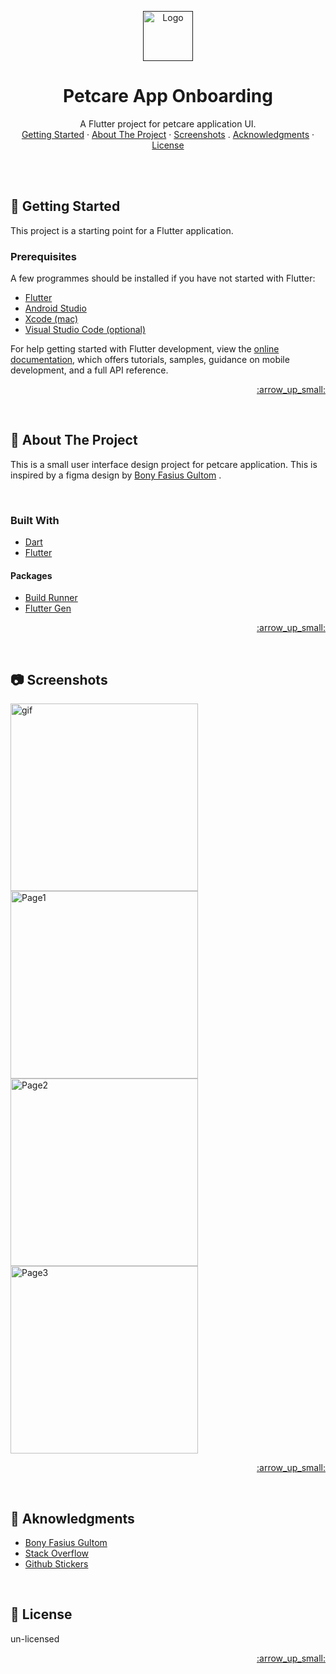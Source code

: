 <div id="top"></div>

<br /><br />

<div align="center">
  <a href="">
    <img src="screenshots/github.png" alt="Logo" width="80" height="80">
  </a>

  # Petcare App Onboarding
  
  <p align="center">
    A Flutter project for petcare application UI.
    <br />
    <a href="#getting_started">Getting Started</a>
    ·
    <a href="#about_project">About The Project</a>
    ·
    <a href="#screenshots">Screenshots</a>
<!--     ·
    <a href="#design_pattern">Design Pattern</a> -->
    .
    <a href="#acknowledgments">Acknowledgments</a>
    ·
    <a href="#license">License</a>
  </p>
</div>
<br />


<br />
<!-- GETTING STARTED -->
<div id="getting_started"></div>

## :rocket: Getting Started

This project is a starting point for a Flutter application.

### Prerequisites

A few programmes should be installed if you have not started with Flutter:

- [Flutter](https://docs.flutter.dev/get-started/install)
- [Android Studio](https://developer.android.com/studio)
- [Xcode (mac)](https://developer.apple.com/xcode/resources/)
- [Visual Studio Code (optional)](https://code.visualstudio.com/Download)

For help getting started with Flutter development, view the
[online documentation](https://docs.flutter.dev/), which offers tutorials,
samples, guidance on mobile development, and a full API reference.

<p align="right"><a href="#top"> :arrow_up_small: </a></p>

<br />
<!-- ABOUT THE PROJECT -->
<div id="about_project"></div>

## :blue_book: About The Project

This is a small user interface design project for petcare application. This is inspired by a figma design by [Bony Fasius Gultom](https://www.figma.com/community/file/1132226107845791209) .

<br />

### Built With

- [Dart](https://dart.dev/guides)
- [Flutter](https://docs.flutter.dev/get-started/codelab)

#### Packages

- [Build Runner](https://pub.dev/packages/build_runner)
- [Flutter Gen](https://pub.dev/packages/flutter_gen)


<p align="right"><a href="#top"> :arrow_up_small: </a></p>

<br />
<!-- SCREENSHOTS -->
<div id="screenshots"></div>

## :camera: Screenshots

<div style="display:grid">
    <img style="width: 300px" src="screenshots/gif.gif" alt="gif" title="gif">
    <img style="width: 300px" src="screenshots/Page1.png" alt="Page1" title="Page1">
    <img style="width: 300px" src="screenshots/Page2.png" alt="Page2" title="Page2">
    <img style="width: 300px" src="screenshots/Page3.png" alt="Page3" title="Page3">
</div>

<p align="right"><a href="#top"> :arrow_up_small: </a></p>

<!-- <br /> -->
<!-- DESIGN PATTERN -->
<!-- <div id="design_pattern"></div>

## :open_file_folder: Design Pattern

- components (global componets)
- config (app config like colors and size)
- data (dummy data)
- models
- controller (global state management)
- screens
  - home
    - view
    - widgets
    - controller (small controller of the view)
- utilities
  - services

<p align="right"><a href="#top"> :arrow_up_small: </a></p>  -->



<br />
<!-- ACKNOWLEDGMENTS -->
<div id="acknowledgments"></div>

## :smiling_face_with_three_hearts: Aknowledgments

- [Bony Fasius Gultom](https://www.figma.com/@itsmebfg)
- [Stack Overflow](https://stackoverflow.com/)
- [Github Stickers](https://github.com/ikatyang/emoji-cheat-sheet/blob/master/README.md)



<br />
<!-- LICENSE -->
<div id="license"></div>

## :page_with_curl: License

un-licensed

<p align="right"><a href="#top"> :arrow_up_small: </a></p>
